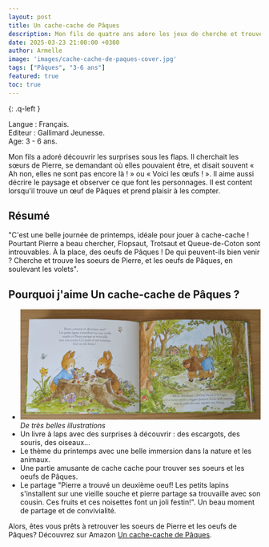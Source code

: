 ```yaml
---
layout: post
title: Un cache-cache de Pâques
description: Mon fils de quatre ans adore les jeux de cherche et trouve ainsi que les cache-cache. Ce livre suit le même principe, mais sur le thème de Pâques, avec des flaps à soulever pour découvrir de nouvelles surprises.
date: 2025-03-23 21:00:00 +0300
author: Armelle
image: 'images/cache-cache-de-paques-cover.jpg'
tags: ["Pâques", "3-6 ans"]
featured: true
toc: true
---
```

{: .q-left }

Langue : Français.           
Editeur : Gallimard Jeunesse.    
Age: 3 - 6 ans.  

Mon fils a adoré découvrir les surprises sous les flaps. Il cherchait les sœurs de Pierre, se demandant où elles pouvaient être, et disait souvent « Ah non, elles ne sont pas encore là ! » ou « Voici les œufs ! ». Il aime aussi décrire le paysage et observer ce que font les personnages. Il est content lorsqu'il trouve un œuf de Pâques et prend plaisir à les compter. 

## Résumé

"C'est une belle journée de printemps, idéale pour jouer à cache-cache ! Pourtant Pierre a beau chercher, Flopsaut, Trotsaut et Queue-de-Coton sont introuvables. À la place, des oeufs de Pâques ! De qui peuvent-ils bien venir ? Cherche et trouve les soeurs de Pierre, et les oeufs de Pâques, en soulevant les volets".

## Pourquoi j'aime Un cache-cache de Pâques ?

- ![De très belles illustrations](images/un-cache-cache-de-paques-int.jpg)
*De très belles illustrations*
- Un livre à laps avec des surprises à découvrir : des escargots, des souris, des oiseaux...
- Le thème du printemps avec une belle immersion dans la nature et les animaux.
- Une partie amusante de cache cache pour trouver ses soeurs et les oeufs de Pâques. 
- Le partage "Pierre a trouvé un deuxième oeuf! Les petits lapins s'installent sur une vieille souche et pierre partage sa trouvaille avec son cousin. Ces fruits et ces noisettes font un joli festin!". Un beau moment de partage et de convivialité.

Alors, êtes vous prêts à retrouver les soeurs de Pierre et les oeufs de Pâques? Découvrez sur Amazon [Un cache-cache de Pâques](https://amzn.to/41Vyb24).  
